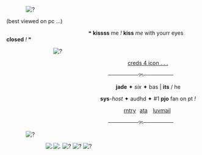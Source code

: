 ⠀⠀⠀⠀⠀![?](https://64.media.tumblr.com/d7605a8ed49a8fa228909905ccdf5088/cd39364fab4ed5bf-50/s640x960/c3f2a34c043cd888d7e4f002b80215aa6f27ec37.pnj)

(best viewed on pc ...)
⠀⠀⠀

⠀⠀⠀⠀⠀⠀⠀⠀⠀⠀⠀⠀⠀⠀⠀⠀⠀⠀⠀⠀⠀❝ **kissss** me *!* **kiss** *me* with yourr eyes **closed** *!* ❞ 
⠀⠀
⠀

⠀⠀⠀⠀⠀⠀⠀⠀⠀⠀⠀⠀![?](https://64.media.tumblr.com/30d1e30cd0449cc1b3b6511026830db2/452d2c753c8897c8-89/s500x750/ae900435a784f4cd90b60642ab942539a03bf60e.gif)⠀⠀⠀⠀⠀⠀

⠀⠀⠀⠀⠀⠀⠀⠀⠀⠀⠀⠀⠀⠀⠀⠀⠀⠀⠀⠀⠀⠀⠀⠀⠀⠀⠀⠀⠀⠀⠀[creds  4 icon . . .](https://www.tumblr.com/boygirl-club/748397427586924544/simon-and-betty-dark-academia-graphics?source=share)

⠀⠀⠀⠀⠀⠀⠀⠀⠀⠀⠀⠀⠀⠀⠀⠀⠀⠀⠀⠀⠀⠀⠀⠀⠀⠀────────୨ৎ────────

⠀⠀⠀⠀⠀⠀⠀⠀⠀⠀⠀⠀⠀⠀⠀⠀⠀⠀⠀⠀⠀⠀⠀⠀⠀⠀⠀⠀**jade** ✦ *six* ✦ bas | **its** / he

⠀⠀⠀⠀⠀⠀⠀⠀⠀⠀⠀⠀⠀⠀⠀⠀⠀⠀⠀⠀⠀⠀⠀⠀**sys**-*host* ✦ audhd ✦ #1 **pjo** fan on pt *!*

⠀⠀⠀⠀⠀⠀⠀⠀⠀⠀⠀⠀⠀⠀⠀⠀⠀⠀⠀⠀⠀⠀⠀⠀⠀⠀⠀⠀⠀⠀[rntry](https://rentry.co/-splashwave)⠀[ata](https://lovemari.atabook.org)⠀ [luvmail](https://jadezlovemail.straw.page/)⠀⠀⠀

⠀⠀⠀⠀⠀⠀⠀⠀⠀⠀⠀⠀⠀⠀⠀⠀⠀⠀⠀⠀⠀⠀⠀⠀⠀⠀────────୨ৎ────────

⠀⠀⠀⠀⠀![?](https://64.media.tumblr.com/d7605a8ed49a8fa228909905ccdf5088/cd39364fab4ed5bf-50/s640x960/c3f2a34c043cd888d7e4f002b80215aa6f27ec37.pnj)

⠀⠀⠀⠀⠀⠀⠀⠀⠀⠀![.](https://64.media.tumblr.com/b34639f51c5e76654c0565b98b613205/745b76180fc561c4-5e/s100x200/b28160942286fec68ce7fc1cf3118d52714776db.jpg)![.](https://64.media.tumblr.com/fa0d223b5b76d4762f5b840ffe55a2bd/a9a7655732edd5c6-78/s100x200/d020922496d3f45086dd968eb0ed906f4e890b68.gif) ![?](https://64.media.tumblr.com/b73a1d932af90c67065eadfb1f88df35/9cf984d66502401c-35/s100x200/fc7c684c681b165445f43064583db874883f4ab1.pnj) ![?](https://64.media.tumblr.com/fb2f0726adaca9614f9d59104cda700f/9cf984d66502401c-fb/s100x200/c8f4258a8b1db068419ef8b2f225d8633a1a29be.pnj) ![?](https://64.media.tumblr.com/2b578923e194e43c5696848f0bc74886/6dabac9933529b92-3f/s100x200/93cea056e8667e5e90d4583d9d17f458c1e0db68.pnj)
